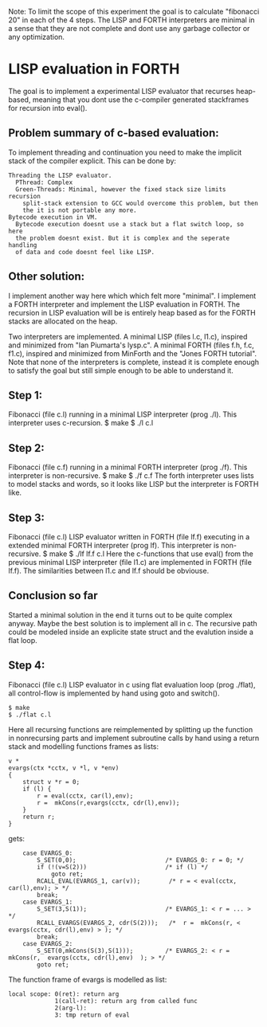 Note:
To limit the scope of this experiment the goal is to calculate 
"fibonacci 20" in each of the 4 steps. The LISP and FORTH interpreters
are minimal in a sense that they are not complete and dont use any
garbage collector or any optimization.

LISP evaluation in FORTH
========================

The goal is to implement a experimental LISP evaluator that recurses heap-based, 
meaning that you dont use the c-compiler generated stackframes for recursion into
eval(). 

Problem summary of c-based evaluation: 
--------------------------------------

To implement threading and continuation you need to make the implicit 
stack of the compiler explicit. This can be done by:

    Threading the LISP evaluator. 
      PThread: Complex
      Green-Threads: Minimal, however the fixed stack size limits recursion
        split-stack extension to GCC would overcome this problem, but then
        the it is not portable any more.
    Bytecode execution in VM.
      Bytecode execution doesnt use a stack but a flat switch loop, so here
      the problem doesnt exist. But it is complex and the seperate handling 
      of data and code doesnt feel like LISP.

Other solution:
---------------

I implement another way here which  which felt more "minimal". I implement 
a FORTH interpreter and implement the LISP evaluation in FORTH.  The recursion in 
LISP evaluation will be is entirely heap based as for the FORTH stacks are allocated 
on the heap.

Two interpreters are implemented. A minimal LISP (files l.c, l1.c), inspired and 
minimized from "Ian Piumarta's lysp.c". A minimal FORTH (files f.h, f.c, f1.c), 
inspired and minimized from MinForth and the "Jones FORTH tutorial".
Note that none of the interpreters is complete, instead it is complete enough to
satisfy the goal but still simple enough to be able to understand it. 

Step 1: 
-------
Fibonacci (file c.l) running in a minimal LISP interpreter (prog ./l). This interpreter 
uses c-recursion. 
    $ make 
    $ ./l c.l

Step 2:
------- 
Fibonacci (file c.f) running in a minimal FORTH interpreter (prog ./f). This interpreter
is non-recursive. 
    $ make 
    $ ./f c.f
The forth interpreter uses lists to model stacks and words, so it 
looks like LISP but the interpreter is FORTH like.

Step 3: 
-------
Fibonacci (file c.l) LISP evaluator written in FORTH (file lf.f) executing in a
extended minimal FORTH interpreter (prog lf). This interpreter is non-recursive.
    $ make 
    $ ./lf lf.f c.l
Here the c-functions that use eval() from the previous minimal LISP interpreter (file l1.c) 
are implemented in FORTH (file lf.f). The similarities between l1.c and lf.f 
should be obviouse.

Conclusion so far
-----------------

Started a minimal solution in the end it turns out to be quite complex anyway.
Maybe the best solution is to implement all in c. The recursive path could be 
modeled inside an explicite state struct and the evalution inside a flat loop.

Step 4:
-------
Fibonacci (file c.l) LISP evaluator in c using flat evaluation loop (prog ./flat), all
control-flow is implemented by hand using goto and switch(). 

    $ make 
    $ ./flat c.l

Here all recursing functions are reimplemented by splitting up the
function in nonrecursing parts and implement subroutine calls by hand
using a return stack and modelling functions frames as lists:

    v *
    evargs(ctx *cctx, v *l, v *env)
    {
        struct v *r = 0;
        if (l) {
            r = eval(cctx, car(l),env);
            r =  mkCons(r,evargs(cctx, cdr(l),env));
        }
        return r;
    }

gets:

        case EVARGS_0:
            S_SET(0,0);                         /* EVARGS_0: r = 0; */ 
            if (!(v=S(2)))                      /* if (l) */
                goto ret;
            RCALL_EVAL(EVARGS_1, car(v));        /* r = < eval(cctx, car(l),env); > */
            break;
        case EVARGS_1:
            S_SET(3,S(1));                      /* EVARGS_1: < r = ... > */
            RCALL_EVARGS(EVARGS_2, cdr(S(2)));   /*  r =  mkCons(r, < evargs(cctx, cdr(l),env) > ); */
            break;
        case EVARGS_2:
            S_SET(0,mkCons(S(3),S(1)));         /* EVARGS_2: < r =  mkCons(r,  evargs(cctx, cdr(l),env)  ); > */
            goto ret;

The function frame of evargs is modelled as list: 

    local scope: 0(ret): return arg
                 1(call-ret): return arg from called func
                 2(arg-l): 
                 3: tmp return of eval







